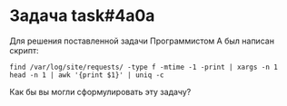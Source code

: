 # Задача task#4a0a

Для решения поставленной задачи Программистом A был написан скрипт:

```shell
find /var/log/site/requests/ -type f -mtime -1 -print | xargs -n 1 head -n 1 | awk '{print $1}' | uniq -c
```

Как бы вы могли сформулировать эту задачу?

